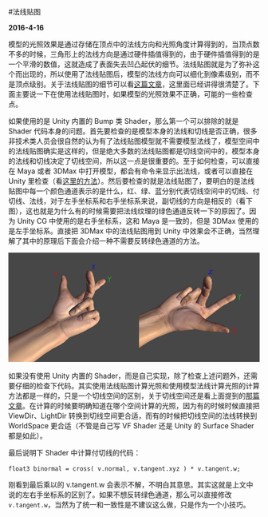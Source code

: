 #法线贴图

**2016-4-16**

模型的光照效果是通过存储在顶点中的法线方向和光照角度计算得到的，当顶点数不多的时候，三角形上的法线方向是通过硬件插值得到的，由于硬件插值得到的是一个平滑的数值，这就造成了表面失去凹凸起伏的细节。法线贴图就是为了弥补这个而出现的，所以使用了法线贴图后，模型的法线方向可以细化到像素级别，而不是顶点级别。关于法线贴图的细节可以看[这篇文章](http://blog.csdn.net/candycat1992/article/details/41605257)，这里面已经讲得很清楚了。下面主要说一下在使用法线贴图时，如果模型的光照效果不正确，可能的一些检查点。

如果使用的是 Unity 内置的 Bump 类 Shader，那么第一个可以排除的就是 Shader 代码本身的问题。首先要检查的是模型本身的法线和切线是否正确，很多非技术类人员会很自然的认为有了法线贴图模型就不需要模型法线了，模型空间中的法线贴图确实是这样的，但是绝大多数的法线贴图都是切线空间中的，模型本身的法线和切线决定了切线空间，所以这一点是很重要的。至于如何检查，可以直接在 Maya 或者 3DMax 中打开模型，都会有命令来显示出法线，或者可以直接在 Unity 里检查（看[这里的方法](TBNDebug.html)）。然后要检查的就是法线贴图了，要明白的是法线贴图中每一个颜色通道表示的是什么，红、绿、蓝分别代表切线空间中的切线、付切线、法线，对于左手坐标系和右手坐标系来说，副切线的方向是相反的（看下图），这也就是为什么有的时候需要把法线纹理的绿色通道反转一下的原因了。因为 Unity CG 中使用的是右手坐标系，这和 Maya 是一致的，但是 3DMax 使用的是左手坐标系。直接把 3DMax 中的法线贴图用到 Unity 中效果会不正确，当然理解了其中的原理后下面会介绍一种不需要反转绿色通道的方法。

![img](NormalMap/1.jpg)

如果没有使用 Unity 内置的 Shader，而是自己实现，除了检查上述问题外，还需要仔细的检查下代码。其实使用法线贴图计算光照和使用模型法线计算光照的计算方法都是一样的，只是一个切线空间的区别，关于切线空间还是看上面提到的[那篇文章](http://blog.csdn.net/candycat1992/article/details/41605257)。在计算的时候要明确知道在哪个空间计算的光照，因为有的时候时候直接把 ViewDir、LightDir 转换到切线空间更合适，而有的时候把切线空间的法线转换到 WorldSpace 更合适（不管是自己写 VF Shader 还是 Unity 的 Surface Shader 都是如此）。

最后说明下 Shader 中计算付切线的代码：

	float3 binormal = cross( v.normal, v.tangent.xyz ) * v.tangent.w;
	
刚看到最后乘以的 v.tangent.w 会表示不解，不明白其意思。其实这就是上文中说的左右手坐标系的区别了。如果不想反转绿色通道，那么可以直接修改 `v.tangent.w`，当然为了统一和一致性是不建议这么做，只是作为一个小技巧。